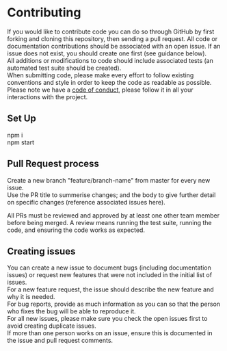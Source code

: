 # Contributing

If you would like to contribute code you can do so through GitHub by first forking and cloning this repository, then sending a pull request.
All code or documentation contributions should be associated with an open issue. If an issue does not exist, you should create one first (see guidance below).    
All  additions or modifications to code should include associated tests (an automated test suite should be created).  
When submitting code, please make every effort to follow existing conventions and style in order to keep the code as readable as possible.
Please note we have a [code of conduct](https://github.com/Mafia-Hands/Mafia/blob/main/CODE_OF_CONDUCT.md), please follow it in all your interactions with the project.


## Set Up  
npm i  
npm start
  

## Pull Request process
Create a new branch "feature/branch-name" from master for every new issue.  
Use the PR title to summerise changes; and the body to give further detail on specific changes (reference associated issues here).  

All PRs must be reviewed and approved by at least one other team member before being merged. A review means running the test suite, running the code, and ensuring the code works as expected.

  
## Creating issues
You can create a new issue to document bugs (including documentation issues) or request new features that were not included in the initial list of 
issues.  
For a new feature request, the issue should describe the new feature and why it is needed.  
For bug reports, provide as much information as you can so that the person who fixes the bug will be able to reproduce it.  
For all new issues, please make sure you check the open issues first to avoid creating duplicate issues.  
If more than one person works on an issue, ensure this is documented in the issue and pull request comments.


